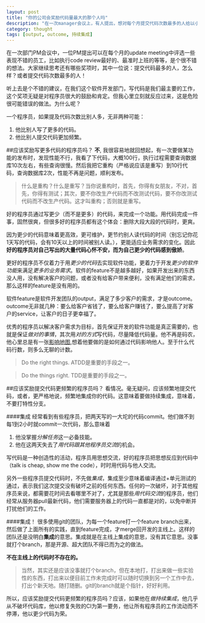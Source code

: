 ```yaml
---
layout: post
title: "你的公司会奖励代码量最大的那个人吗"
description: "在一次manager会议上，有人提出，想对每个月提交代码次数最多的人给以小奖励，有问题吗？"
category: thought
tags: [output, outcome, 持续集成]
---
```


在一次部门PM会议中，一位PM提出可以在每个月的update meeting中评选一些表现不错的员工，比如执行code review最好的、最准时上班的等等，是个很不错的想法。大家继续思考还有哪些奖项时，其中一位说：提交代码最多的人，怎么样？或者提交代码次数最多的人！

听上去是个不错的建议，在我们这个软件开发部门，写代码是我们最主要的工作，这个奖项无疑是对程序员很大的鼓励和肯定。但我心里立刻就反应过来，这是危险很可能错误的做法。为什么呢？

一个程序员，如果提及代码次数比别人多，无非两种可能：

1. 他比别人写了更多的代码。
1. 他比别人提交代码更加频繁。

##应该奖励写更多代码的程序员吗？
**不**, 我很容易地就回想起，有一次要做某功能的发布时，发现性能不行，我看了下代码，大概100行，执行过程需要查询数据库10次左右，有些查询很慢。然后我把它重构（严格说应该是重写）到10行代码，查询数据库2次，性能不再是问题，顺利发布。
>什么是重构？什么是重写？当你说重构时，首先，你得有女朋友，不对，首先，你得有测试；其次，要不你改生产代码而不改测试代码，要不你改测试代码而不改生产代码。这才叫重构；否则就是重写。

好的程序员通过写更少（而不是更多）的代码，来完成一个功能。用代码完成一件事，固然很爽，但很多好的程序员都有这个体会：删除大段大段的代码时，更爽。

因为更少的代码意味着更高效，更可维护，更节约别人读代码的时间（别忘记你花1天写的代码，会有10天以上的时间被别人读。），更能适应业务需求的变化。因此**好的程序员对自己写出的大量代码心怀不安，而为自己更少的代码感到傲娇**。

更好的程序员不仅着力于用*更少的代码*去实现软件功能，更着力于开发*更少的软件功能*来满足*更多的业务需求*。软件的feature不是越多越好，如果开发出来的东西没人用，没有解决客户的问题，或者没有给客户带来便利，没有满足他们的需求，那么这样的feature是没有用的。

软件feature是软件开发团队的output，满足了多少客户的需求，才是outcome。outcome无非就几种：要么给客户省钱了，要么给客户赚钱了，要么提高了对客户的service，让客户的日子更幸福了。

优秀的程序员以解决客户需求为目标，首先保证开发的软件功能是真正需要的，也就是保证*做对的事情*，其次用*对的方式*写代码，尽量降低代码量。他不再是码农，他心里总是有一张[影响地图](http://www.impactmapping.org/),想着他要做的是如何通过代码影响他人。至于什么代码行数，则多么无聊的计数。
> Do the right things. ATDD是重要的手段之一。

> Do the things right. TDD是重要的手段之一。


##应该奖励提交代码更频繁的程序员吗？
看情况。毫无疑问，应该频繁地提交代码，或者，更严格地说，频繁地集成你的代码。这意味着要做持续集成，意味着，不要打特性分支。

####集成
经常看到有些程序员，把两天写的一大坨的代码commit。他们做不到每1到2小时就commit一次代码，那么意味着

1. 他没掌握*分解任务*这一必备技能。
2. 他在这两天失去了*用代码跟其他程序员交流*的机会。

写代码是一种创造性的活动，程序员用思想交流，好的程序员把思想反应到代码中（talk is cheap, show me the code），时时用代码与他人交流。

另外一些程序员提交代码时，不先做*集成*，集成至少意味着编译通过+单元测试的通过，表示我们这次提交没有破坏之前的任何东西。任何的一次破坏，对于其他程序员来说，都需要花时间去看哪里不对了，尤其是那些*用代码交流*的程序员，他们经常从服务器pull最新代码，他们需要服务器上的代码一直都是对的，以免中断并打扰他们的工作。

####集成！
很多使用git的团队，为每一个feature打一个feature branch出来，然后做了上面所有的实践，直到feature完成，才merge回开发的主线上。这样的团队还是没明白**集成**的意思。集成就是在主线上集成的意思，没有其它意思。没事就打个branch，那是开源、超大团队不得已而为之的做法。

**不在主线上的代码时不存在的。**

>当然，其实还是应该没事就打个branch，但在本地打，打出来做一些实验性的东西，打出来以便目前工作未完成时可以随时切换到另一个工作中去，打出个新天地。随打随删。git的branch就是个指针，好好利用。

所以，应该奖励提交代码更频繁的程序员吗？应该，如果他在*做持续集成*，他几乎从不破坏代码库，他以修复失败的CI为第一要务，他让所有程序员的工作流动而不停滞，他以更少代码为荣。
